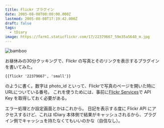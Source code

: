 ```yaml
---
title: Flickr プラグイン
date: 2005-08-08T00:00:00.000Z
lastmod: 2005-08-08T17:19:42.000Z
draft: false
tags:
  - tDiary
image: https://farm1.staticflickr.com/17/22379667_59e35a5640_m.jpg
---
```


![bamboo](@/assets/flickr/22379667.jpg "bamboo")

お昼休みの30分クッキングで、Flickr の写真とそのリンクを表示するプラグインを書いてみた。

```
{{flickr '22379667', 'small'}}
```

のように書く。数字は photo\_id といって、Flickrで写真のページを開いた時にURLについている番号。 これを使うためには、事前に[Flickr Services](http://www.flickr.com/services/api/key.gne)で API Key を取得しておく必要がある。

エラー処理とか設定画面とかはこれから。 日記を表示する度に Flickr API にアクセスするけど、これは tDiary 本体側で結果がキャッシュされるから、プラグイン側でキャッシュを持たなくてもいいのかな（自信なし）。
